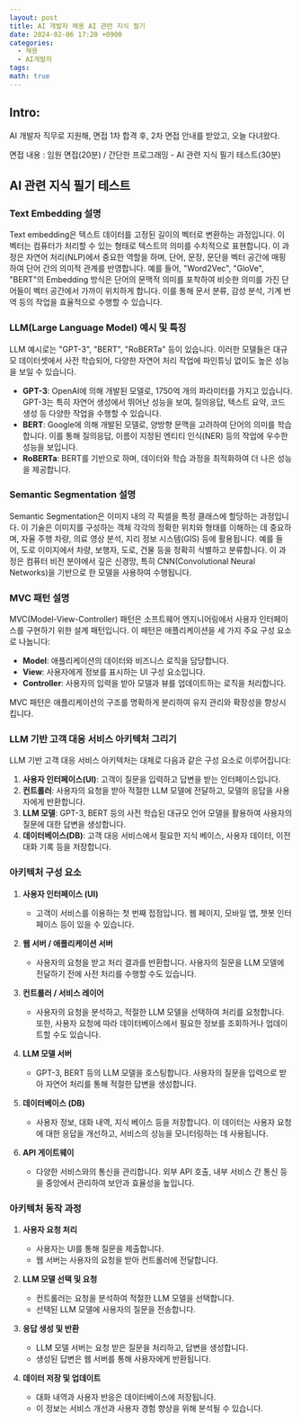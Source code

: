 ```yaml
---
layout: post
title: AI 개발자 채용 AI 관련 지식 필기
date: 2024-02-06 17:20 +0900
categories:
  - 채용
  - AI개발자
tags: 
math: true
---
```


## Intro:

AI 개발자 직무로 지원해, 면접 1차 합격 후, 2차 면접 안내를 받았고, 오늘 다녀왔다. 

면접 내용 : 임원 면접(20분) / 간단한 프로그래밍 - AI 관련 지식 필기 테스트(30분)


## AI 관련 지식 필기 테스트
### Text Embedding 설명

Text embedding은 텍스트 데이터를 고정된 길이의 벡터로 변환하는 과정입니다. 이 벡터는 컴퓨터가 처리할 수 있는 형태로 텍스트의 의미를 수치적으로 표현합니다. 이 과정은 자연어 처리(NLP)에서 중요한 역할을 하며, 단어, 문장, 문단을 벡터 공간에 매핑하여 단어 간의 의미적 관계를 반영합니다. 예를 들어, "Word2Vec", "GloVe", "BERT"의 Embedding 방식은 단어의 문맥적 의미를 포착하여 비슷한 의미를 가진 단어들이 벡터 공간에서 가까이 위치하게 합니다. 이를 통해 문서 분류, 감성 분석, 기계 번역 등의 작업을 효율적으로 수행할 수 있습니다.

### LLM(Large Language Model) 예시 및 특징

LLM 예시로는 "GPT-3", "BERT", "RoBERTa" 등이 있습니다. 이러한 모델들은 대규모 데이터셋에서 사전 학습되어, 다양한 자연어 처리 작업에 파인튜닝 없이도 높은 성능을 보일 수 있습니다.

- **GPT-3**: OpenAI에 의해 개발된 모델로, 1750억 개의 파라미터를 가지고 있습니다. GPT-3는 특히 자연어 생성에서 뛰어난 성능을 보여, 질의응답, 텍스트 요약, 코드 생성 등 다양한 작업을 수행할 수 있습니다.
- **BERT**: Google에 의해 개발된 모델로, 양방향 문맥을 고려하여 단어의 의미를 학습합니다. 이를 통해 질의응답, 이름이 지정된 엔티티 인식(NER) 등의 작업에 우수한 성능을 보입니다.
- **RoBERTa**: BERT를 기반으로 하며, 데이터와 학습 과정을 최적화하여 더 나은 성능을 제공합니다.

### Semantic Segmentation 설명

Semantic Segmentation은 이미지 내의 각 픽셀을 특정 클래스에 할당하는 과정입니다. 이 기술은 이미지를 구성하는 객체 각각의 정확한 위치와 형태를 이해하는 데 중요하며, 자율 주행 차량, 의료 영상 분석, 지리 정보 시스템(GIS) 등에 활용됩니다. 예를 들어, 도로 이미지에서 차량, 보행자, 도로, 건물 등을 정확히 식별하고 분류합니다. 이 과정은 컴퓨터 비전 분야에서 깊은 신경망, 특히 CNN(Convolutional Neural Networks)을 기반으로 한 모델을 사용하여 수행됩니다.

### MVC 패턴 설명

MVC(Model-View-Controller) 패턴은 소프트웨어 엔지니어링에서 사용자 인터페이스를 구현하기 위한 설계 패턴입니다. 이 패턴은 애플리케이션을 세 가지 주요 구성 요소로 나눕니다:

- **Model**: 애플리케이션의 데이터와 비즈니스 로직을 담당합니다.
- **View**: 사용자에게 정보를 표시하는 UI 구성 요소입니다.
- **Controller**: 사용자의 입력을 받아 모델과 뷰를 업데이트하는 로직을 처리합니다.

MVC 패턴은 애플리케이션의 구조를 명확하게 분리하여 유지 관리와 확장성을 향상시킵니다.

### LLM 기반 고객 대응 서비스 아키텍처 그리기

LLM 기반 고객 대응 서비스 아키텍처는 대체로 다음과 같은 구성 요소로 이루어집니다:

1. **사용자 인터페이스(UI)**: 고객이 질문을 입력하고 답변을 받는 인터페이스입니다.
2. **컨트롤러**: 사용자의 요청을 받아 적절한 LLM 모델에 전달하고, 모델의 응답을 사용자에게 반환합니다.
3. **LLM 모델**: GPT-3, BERT 등의 사전 학습된 대규모 언어 모델을 활용하여 사용자의 질문에 대한 답변을 생성합니다.
4. **데이터베이스(DB)**: 고객 대응 서비스에서 필요한 지식 베이스, 사용자 데이터, 이전 대화 기록 등을 저장합니다.

### 아키텍처 구성 요소

1. **사용자 인터페이스 (UI)**
    
    - 고객이 서비스를 이용하는 첫 번째 접점입니다. 웹 페이지, 모바일 앱, 챗봇 인터페이스 등이 있을 수 있습니다.
2. **웹 서버 / 애플리케이션 서버**
    
    - 사용자의 요청을 받고 처리 결과를 반환합니다. 사용자의 질문을 LLM 모델에 전달하기 전에 사전 처리를 수행할 수도 있습니다.
3. **컨트롤러 / 서비스 레이어**
    
    - 사용자의 요청을 분석하고, 적절한 LLM 모델을 선택하여 처리를 요청합니다. 또한, 사용자 요청에 따라 데이터베이스에서 필요한 정보를 조회하거나 업데이트할 수도 있습니다.
4. **LLM 모델 서버**
    
    - GPT-3, BERT 등의 LLM 모델을 호스팅합니다. 사용자의 질문을 입력으로 받아 자연어 처리를 통해 적절한 답변을 생성합니다.
5. **데이터베이스 (DB)**
    
    - 사용자 정보, 대화 내역, 지식 베이스 등을 저장합니다. 이 데이터는 사용자 요청에 대한 응답을 개선하고, 서비스의 성능을 모니터링하는 데 사용됩니다.
6. **API 게이트웨이**
    
    - 다양한 서비스와의 통신을 관리합니다. 외부 API 호출, 내부 서비스 간 통신 등을 중앙에서 관리하여 보안과 효율성을 높입니다.

### 아키텍처 동작 과정

1. **사용자 요청 처리**
    
    - 사용자는 UI를 통해 질문을 제출합니다.
    - 웹 서버는 사용자의 요청을 받아 컨트롤러에 전달합니다.
2. **LLM 모델 선택 및 요청**
    
    - 컨트롤러는 요청을 분석하여 적절한 LLM 모델을 선택합니다.
    - 선택된 LLM 모델에 사용자의 질문을 전송합니다.
3. **응답 생성 및 반환**
    
    - LLM 모델 서버는 요청 받은 질문을 처리하고, 답변을 생성합니다.
    - 생성된 답변은 웹 서버를 통해 사용자에게 반환됩니다.
4. **데이터 저장 및 업데이트**
    
    - 대화 내역과 사용자 반응은 데이터베이스에 저장됩니다.
    - 이 정보는 서비스 개선과 사용자 경험 향상을 위해 분석될 수 있습니다.



